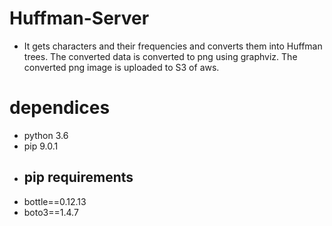 # Huffman-Server
 - It gets characters and their frequencies and converts them into Huffman trees. The converted data is converted to png using graphviz. The converted png image is uploaded to S3 of aws.
# dependices 
 - python 3.6  
 - pip 9.0.1
  - ## pip requirements
   - bottle==0.12.13
   - boto3==1.4.7
   
